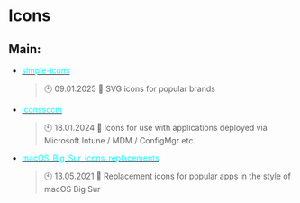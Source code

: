 # Icons

## Main:
- [<span style="color:cyan">simple-icons</span>](https://github.com/In-Pro-Org/simple-icons)
	> :clock10: 09.01.2025
	> :memo: SVG icons for popular brands
- [<span style="color:cyan">iconssccm</span>](https://github.com/Thamielis/iconssccm)
	> :clock10: 18.01.2024
	> :memo: Icons for use with applications deployed via Microsoft Intune / MDM / ConfigMgr etc.
- [<span style="color:cyan">macOS_Big_Sur_icons_replacements</span>](https://github.com/Thamielis/macOS_Big_Sur_icons_replacements)
	> :clock10: 13.05.2021
	> :memo: Replacement icons for popular apps in the style of macOS Big Sur

